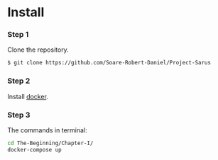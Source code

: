 # Install

### Step 1
Clone the repository.
```sh
$ git clone https://github.com/Soare-Robert-Daniel/Project-Sarus
```
### Step 2
Install [docker](https://docs.docker.com/install/linux/docker-ce/ubuntu/).
### Step 3
The commands in terminal:
```sh
cd The-Beginning/Chapter-I/
docker-compose up
```